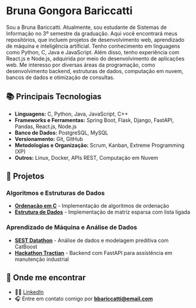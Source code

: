 # Bruna Gongora Bariccatti

Sou a Bruna Bariccatti. Atualmente, sou estudante de Sistemas de Informação no 3º semestre da graduação. Aqui você encontrará meus repositórios, que incluem projetos de desenvolvimento web, aprendizado de máquina e inteligência artificial.
Tenho conhecimento em linguagens como Python, C, Java e JavaScript. Além disso, tenho experiência com React.js e Node.js, adquirida por meio do desenvolvimento de aplicações web.
Me interesso por diversas áreas da programação, como desenvolvimento backend, estruturas de dados, computação em nuvem, bancos de dados e otimização de consultas.

## 📚 Principais Tecnologias
- **Linguagens:** C, Python, Java, JavaScript, C++
- **Frameworks e Ferramentas:** Spring Boot, Flask, Django, FastAPI, Pandas, React.js, Node.js 
- **Banco de Dados:** PostgreSQL, MySQL
- **Versionamento:** Git, GitHub
- **Metodologias e Organização:** Scrum, Kanban, Extreme Programming (XP)
- **Outros:** Linux, Docker, APIs REST, Computação em Nuvem

## 🎨 Projetos
<!--
### Desenvolvimento Web
- **[Café Menu](https://github.com/seu-usuario/cafe-menu)** - Um site de menu de cafeteria 🍵
- **[Registration Form](https://github.com/seu-usuario/registration-form)** - Um formulário de registro
- **[Form of Programming](https://github.com/seu-usuario/form-of-programming)** - Um formulário sobre programadores
-->
### Algoritmos e Estruturas de Dados
- **[Ordenação em C](https://github.com/brubru8888/ICC2)** - Implementação de algoritmos de ordenação
- **[Estrutura de Dados](https://github.com/brubru8888/estrutura_de_dados)** - Implementação de matriz esparsa com lista ligada

### Aprendizado de Máquina e Análise de Dados
- **[SEST Datathon](https://github.com/brubru8888/modelo_premio_risco)** - Análise de dados e modelagem preditiva com CatBoost
- **[Hackathon Tractian](https://github.com/brubru8888/website_audio)** - Backend com FastAPI para assistência em manutenção industrial

## 👤 Onde me encontrar
- 👨‍💻 [LinkedIn](www.linkedin.com/in/bruna-bariccatti)
- 🎧 Entre em contato comigo por **bbariccatti@email.com**
